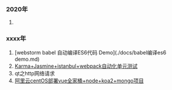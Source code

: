 

### 2020年
1. 
### xxxx年
1. [webstorm babel 自动编译ES6代码 Demo](./docs/babel编译es6 demo.md)
2. [Karma+Jasmine+istanbul+webpack自动化单元测试 ](https://github.com/WiFiUncle/blog/tree/master/jasmine%20Demo)
3. qt之http网络请求
4. [阿里云centOS部署vue全家桶+node+koa2+mongo项目](./docs/阿里云centOS部署vue全家桶+node+koa2+mongo项目.md)
